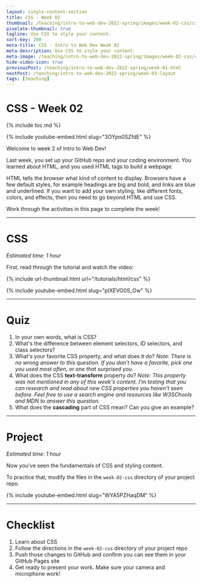 ```yaml
---
layout: single-content-section
title: CSS - Week 02
thumbnail: /teaching/intro-to-web-dev-2022-spring/images/week-02-css/css.png
pixelate-thumbnail: true
tagline: Use CSS to style your content.
sort-key: 200
meta-title: CSS - Intro to Web Dev Week 02
meta-description: Use CSS to style your content.
meta-image: /teaching/intro-to-web-dev-2022-spring/images/week-02-css/css.png
hide-video-icon: true
previousPost: /teaching/intro-to-web-dev-2022-spring/week-01-html
nextPost: /teaching/intro-to-web-dev-2022-spring/week-03-layout
tags: [teaching]
---
```


# CSS - Week 02

{% include toc.md %}

{% include youtube-embed.html slug="3OYpn0SZfdE" %}

Welcome to week 2 of Intro to Web Dev!

Last week, you set up your GitHub repo and your coding environment. You learned about HTML, and you used HTML tags to build a webpage.

HTML tells the browser what kind of content to display. Browsers have a few default styles, for example headings are big and bold, and links are blue and underlined. If you want to add your own styling, like different fonts, colors, and effects, then you need to go beyond HTML and use CSS.

Work through the activities in this page to complete the week!

---

# CSS

*Estimated time: 1 hour*

First, read through the tutorial and watch the video:

{% include url-thumbnail.html url="/tutorials/html/css" %}

{% include youtube-embed.html slug="pIXEVO0S_Ow" %}

---

# Quiz

1. In your own words, what is CSS?
2. What's the difference between element selectors, ID selectors, and class selectors?
3. What's your favorite CSS property, and what does it do? *Note: There is no wrong answer to this question. If you don't have a favorite, pick one you used most often, or one that surprised you.*
4. What does the CSS **text-transform** property do? *Note: This property was not mentioned in any of this week's content. I'm testing that you can research and read about new CSS properties you haven't seen before. Feel free to use a search engine and resources like W3SChools and MDN to answer this question.*
5. What does the **cascading** part of CSS mean? Can you give an example?

---

# Project

*Estimated time: 1 hour*

Now you've seen the fundamentals of CSS and styling content.

To practice that, modify the files in the `week-02-css` directory of your project repo.

{% include youtube-embed.html slug="WYA5PZHaqDM" %}

---

# Checklist

1. Learn about CSS
2. Follow the directions in the `week-02-css` directory of your project repo
3. Push those changes to GitHub and confirm you can see them in your GitHub Pages site
4. Get ready to present your work. Make sure your camera and microphone work!
